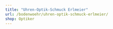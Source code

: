 ```yaml
---
title: "Uhren-Optik-Schmuck Erlmeier"
url: /bodenwoehr/uhren-optik-schmuck-erlmeier/
shop: Optiker
---
```

